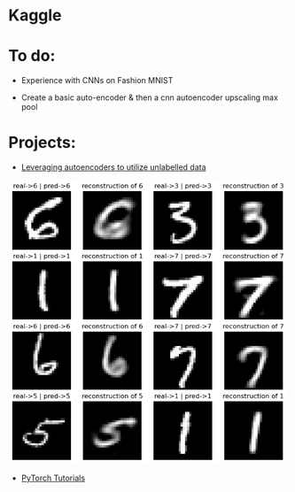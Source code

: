 # Kaggle

# To do:

* Experience with CNNs on Fashion MNIST

* Create a basic auto-encoder & then a cnn autoencoder upscaling max pool

# Projects:


- [Leveraging autoencoders to utilize unlabelled data](/Leveraging%20autoencoders)

![2](/Leveraging%20autoencoders/Images/predictionsWithReconstructions.png)

- [PyTorch Tutorials](/Tutorials/)


